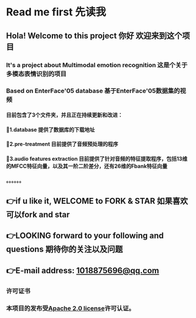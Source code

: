 # Read me first 先读我
## Hola! Welcome to this project 你好 欢迎来到这个项目
### It's a project about Multimodal emotion recognition 这是个关于多模态表情识别的项目
### Based on EnterFace'05 database 基于EnterFace'05数据集的视频
#### 目前包含了3个文件夹，并且正在持续更新和改进：
#### 📒1.database 提供了数据库的下载地址
#### 📒2.pre-treatment 目前提供了音频预处理的程序
#### 📒3.audio features extraction 目前提供了针对音频的特征提取程序，包括13维的MFCC特征向量，以及其一阶二阶差分，还有26维的Fbank特征向量
#### 。。。。。。

## 👉if u like it, WELCOME to FORK & STAR 如果喜欢可以fork and star
## 👉LOOKING forward to your following and questions 期待你的关注以及问题
## 👉E-mail address: 1018875696@qq.com
### 许可证书
### 本项目的发布受[Apache 2.0 license](https://www.apache.org/licenses/LICENSE-2.0.txt)许可认证。
